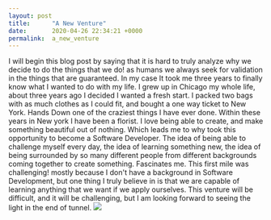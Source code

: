 ```yaml
---
layout: post
title:      "A New Venture"
date:       2020-04-26 22:34:21 +0000
permalink:  a_new_venture
---
```



   I will begin this blog post by saying that it is hard to truly analyze why we decide to do the things that we do! as humans we always seek for validation in the things that are guaranteed. In my case It took me three years to finally know what I wanted to do with my life. I grew up in Chicago my whole life, about three years ago I decided I wanted a fresh start. I packed two bags with as much clothes as I could fit, and bought a one way ticket to New York. Hands Down one of the craziest things I have ever done. Within these years in New york I have been a florist. I love being able to create, and make something beautiful out of nothing. Which leads me to why took this opportunity to become a Software Developer. The idea of being able to challenge myself every day, the idea of learning something new, the idea of being surrounded by so many different people from different backgrounds coming together to create something. Fascinates me. This first mile was challenging! mostly because I don't have a background in Software Development, but one thing I truly believe in is that we are capable of learning anything that we want if we apply ourselves. This venture will be difficult, and it will be challenging, but I am looking forward to seeing the light in the end of tunnel. ![](![](http://)http://)
